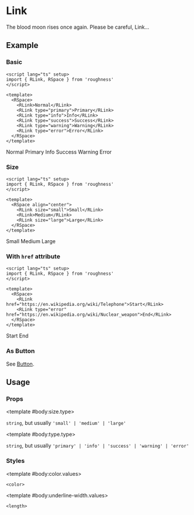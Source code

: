<script lang="ts" setup>
import { RDetails, RLink, RSpace, RTable } from 'roughness'
</script>

# Link

The blood moon rises once again. Please be careful, Link...

## Example

### Basic

<RDetails>
  <template #summary>Show Code</template>

```vue
<script lang="ts" setup>
import { RLink, RSpace } from 'roughness'
</script>

<template>
  <RSpace>
    <RLink>Normal</RLink>
    <RLink type="primary">Primary</RLink>
    <RLink type="info">Info</RLink>
    <RLink type="success">Success</RLink>
    <RLink type="warning">Warning</RLink>
    <RLink type="error">Error</RLink>
  </RSpace>
</template>
```

</RDetails>

<RSpace>
  <RLink>Normal</RLink>
  <RLink type="primary">Primary</RLink>
  <RLink type="info">Info</RLink>
  <RLink type="success">Success</RLink>
  <RLink type="warning">Warning</RLink>
  <RLink type="error">Error</RLink>
</RSpace>

### Size

<RDetails>
  <template #summary>Show Code</template>

```vue
<script lang="ts" setup>
import { RLink, RSpace } from 'roughness'
</script>

<template>
  <RSpace align="center">
    <RLink size="small">Small</RLink>
    <RLink>Medium</RLink>
    <RLink size="large">Large</RLink>
  </RSpace>
</template>
```

</RDetails>

<RSpace align="center">
  <RLink size="small">Small</RLink>
  <RLink>Medium</RLink>
  <RLink size="large">Large</RLink>
</RSpace>

### With `href` attribute

<RDetails>
  <template #summary>Show Code</template>

```vue
<script lang="ts" setup>
import { RLink, RSpace } from 'roughness'
</script>

<template>
  <RSpace>
    <RLink href="https://en.wikipedia.org/wiki/Telephone">Start</RLink>
    <RLink type="error" href="https://en.wikipedia.org/wiki/Nuclear_weapon">End</RLink>
  </RSpace>
</template>
```

</RDetails>

<RSpace>
  <RLink href="https://en.wikipedia.org/wiki/Telephone">Start</RLink>
  <RLink type="error" href="https://en.wikipedia.org/wiki/Nuclear_weapon">End</RLink>
</RSpace>

### As Button

See [Button](/components/button.html#tag).

## Usage

### Props

<RSpace overflow>
<RTable
  :columns="['name', 'type', 'default', 'description']"
  :rows="['size', 'type']"
>
  <template #body:*.name="{ row }">{{ row }}</template>

  <template #body:size.type>

  `string`, but usually `'small' | 'medium' | 'large'`

  </template>
  <template #body:size.default>

  `'medium'`

  </template>
  <template #body:size.description>
    Link size type. It's actually just a class name, so you can also pass in another value and declare custom styles for it.
  </template>

  <template #body:type.type>

  `string`, but usually `'primary' | 'info' | 'success' | 'warning' | 'error'`

  </template>
  <template #body:type.description>

  Link style type. It's actually just a class name, so you can also pass in another value and declare custom styles for it.

  Also see [Color Styles](/guide/theme#color-styles).

  </template>
</RTable>
</RSpace>

### Styles

<RSpace overflow>
<RTable
  :columns="['name', 'values', 'default', 'description']"
  :rows="['color', 'underline-width']"
>
  <template #body:*.name="{ row }">--r-link-{{ row }}</template>

  <template #body:color.values>

  `<color>`

  </template>
  <template #body:color.default>

  `var(--r-common-text-color)` for `default` `type`, other theme colors for other `type`

  </template>
  <template #body:color.description>
    Color of the link.
  </template>

  <template #body:underline-width.values>

  `<length>`

  </template>
  <template #body:underline-width.default>

  `3px` when focused or active, `2px` else

  </template>
  <template #body:underline-width.description>

  Size of the link underline. Only visible when hovered, or with the `href` attribute.

  </template>
</RTable>
</RSpace>
